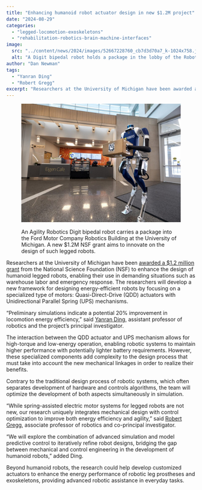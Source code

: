 ```yaml
---
title: "Enhancing humanoid robot actuator design in new $1.2M project"
date: "2024-08-29"
categories: 
  - "legged-locomotion-exoskeletons"
  - "rehabilitation-robotics-brain-machine-interfaces"
image: 
  src: "../content/news/2024/images/52667228760_cb7d3d70a7_k-1024x758.jpg"
  alt: "A Digit bipedal robot holds a package in the lobby of the Robotics Building at the University of Michigan."
author: "Dan Newman"
tags:
  - "Yanran Ding"
  - "Robert Gregg"
excerpt: "Researchers at the University of Michigan have been awarded a $1.2 million grant from the National Science Foundation (NSF) to enhance the design of humanoid legged robots, enabling their use in demanding situations such as warehouse labor and emergency response."
---
```


<figure>

![A Digit bipedal robot holds a package in the lobby of the Robotics Building at the University of Michigan.](./images/52667228760_cb7d3d70a7_k-1024x758.jpg)

<figcaption>

An Agility Robotics Digit bipedal robot carries a package into the Ford Motor Company Robotics Building at the University of Michigan. A new $1.2M NSF grant aims to innovate on the design of such legged robots.

</figcaption>

</figure>

Researchers at the University of Michigan have been [awarded a $1.2 million grant](https://www.nsf.gov/awardsearch/showAward?AWD_ID=2427036&HistoricalAwards=false) from the National Science Foundation (NSF) to enhance the design of humanoid legged robots, enabling their use in demanding situations such as warehouse labor and emergency response. The researchers will develop a new framework for designing energy-efficient robots by focusing on a specialized type of motors: Quasi-Direct-Drive (QDD) actuators with Unidirectional Parallel Spring (UPS) mechanisms.

“Preliminary simulations indicate a potential 20% improvement in locomotion energy efficiency,” said [Yanran Ding](https://robotics.umich.edu/profile/yanran-ding/ "Yanran Ding"), assistant professor of robotics and the project’s principal investigator.

<!--more-->

The interaction between the QDD actuator and UPS mechanism allows for high-torque and low-energy operation, enabling robotic systems to maintain higher performance with potentially lighter battery requirements. However, these specialized components add complexity to the design process that must take into account the new mechanical linkages in order to realize their benefits.

Contrary to the traditional design process of robotic systems, which often separates development of hardware and controls algorithms, the team will optimize the development of both aspects simultaneously in simulation.

“While spring-assisted electric motor systems for legged robots are not new, our research uniquely integrates mechanical design with control optimization to improve both energy efficiency and agility,” said [Robert Gregg](https://robotics.umich.edu/profile/robert-gregg/ "Robert Gregg"), associate professor of robotics and co-principal investigator.

“We will explore the combination of advanced simulation and model predictive control to iteratively refine robot designs, bridging the gap between mechanical and control engineering in the development of humanoid robots,” added Ding.

Beyond humanoid robots, the research could help develop customized actuators to enhance the energy performance of robotic leg prostheses and exoskeletons, providing advanced robotic assistance in everyday tasks.
